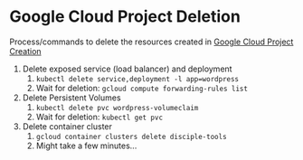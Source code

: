 # Google Cloud Project Deletion #

Process/commands to delete the resources created in [Google Cloud Project Creation](gcloud-project-setup.md)

1. Delete exposed service (load balancer) and deployment
   1. `kubectl delete service,deployment -l app=wordpress`
   1. Wait for deletion: `gcloud compute forwarding-rules list`
1. Delete Persistent Volumes
   1. `kubectl delete pvc wordpress-volumeclaim`
   1. Wait for deletion: `kubectl get pvc`
1. Delete container cluster
   1. `gcloud container clusters delete disciple-tools`
   1. Might take a few minutes...   
